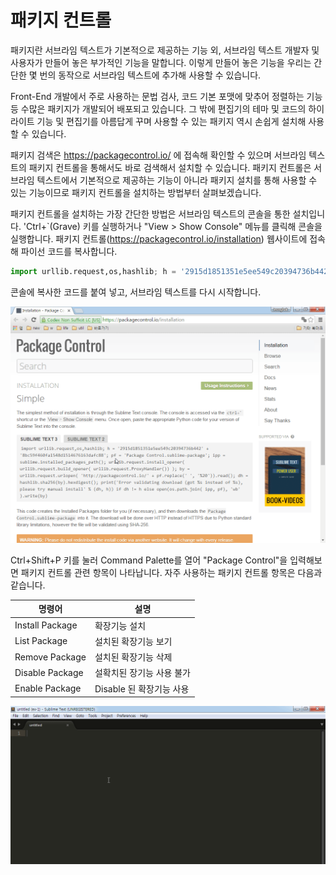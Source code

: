 # 패키지 컨트롤

패키지란 서브라임 텍스트가 기본적으로 제공하는 기능 외, 서브라임 텍스트 개발자 및 사용자가 만들어 놓은 부가적인 기능을 말합니다. 이렇게 만들어 놓은 기능을 우리는 간단한 몇 번의 동작으로 서브라임 텍스트에 추가해 사용할 수 있습니다.

Front-End 개발에서 주로 사용하는 문법 검사, 코드 기본 포맷에 맞추어 정렬하는 기능 등 수많은 패키지가 개발되어 배포되고 있습니다. 그 밖에 편집기의 테마 및 코드의 하이라이트 기능 및 편집기를 아름답게 꾸며 사용할 수 있는 패키지 역시 손쉽게 설치해 사용할 수 있습니다.

패키지 검색은 https://packagecontrol.io/ 에 접속해 확인할 수 있으며 서브라임 텍스트의 패키지 컨트롤을 통해서도 바로 검색해서 설치할 수 있습니다. 패키지 컨트롤은 서브라임 텍스트에서 기본적으로 제공하는 기능이 아니라 패키지 설치를 통해 사용할 수 있는 기능이므로 패키지 컨트롤을 설치하는 방법부터 살펴보겠습니다.

패키지 컨트롤을 설치하는 가장 간단한 방법은 서브라임 텍스트의 콘솔을 통한 설치입니다. 'Ctrl+`(Grave) 키를 실행하거나 "View > Show Console" 메뉴를 클릭해 콘솔을 실행합니다. 패키지 컨트롤(https://packagecontrol.io/installation) 웹사이트에 접속해 파이선 코드를 복사합니다.


```python 
import urllib.request,os,hashlib; h = '2915d1851351e5ee549c20394736b442' + '8bc59f460fa1548d1514676163dafc88'; pf = 'Package Control.sublime-package'; ipp = sublime.installed_packages_path(); urllib.request.install_opener( urllib.request.build_opener( urllib.request.ProxyHandler()) ); by = urllib.request.urlopen( 'http://packagecontrol.io/' + pf.replace(' ', '%20')).read(); dh = hashlib.sha256(by).hexdigest(); print('Error validating download (got %s instead of %s), please try manual install' % (dh, h)) if dh != h else open(os.path.join( ipp, pf), 'wb' ).write(by)
```

콘솔에 복사한 코드를 붙여 넣고, 서브라임 텍스트를 다시 시작합니다.

![패키지 콘트롤 설치](./img/st-package-control.gif)

Ctrl+Shift+P 키를 눌러 Command Palette를 열어 "Package Control"을 입력해보면 패키지 컨트롤 관련 항목이 나타납니다. 자주 사용하는 패키지 컨트롤 항목은 다음과 같습니다.

명령어 | 설명
--- | ---
Install Package | 확장기능 설치
List Package    | 설치된 확장기능 보기
Remove Package  | 설치된 확장기능 삭제
Disable Package | 설확치된 장기능 사용 불가
Enable Package  | Disable 된 확장기능 사용

![패키지 콘트롤 설치](./img/st-package-control-command-palette.gif)
